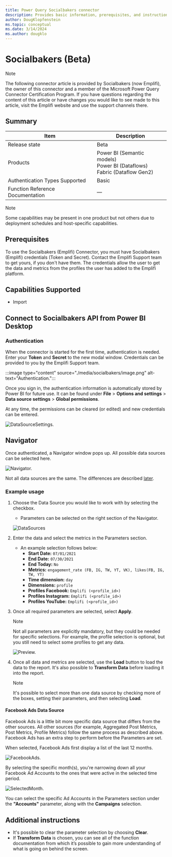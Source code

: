```yaml
---
title: Power Query Socialbakers connector
description: Provides basic information, prerequisites, and instructions on how to connect to Socialbakers.
author: DougKlopfenstein
ms.topic: conceptual
ms.date: 3/14/2024
ms.author: dougklo
---
```


# Socialbakers (Beta)

> [!NOTE]
> The following connector article is provided by Socialbakers (now Emplifi), the owner of this connector and a member of the Microsoft Power Query Connector Certification Program. If you have questions regarding the content of this article or have changes you would like to see made to this article, visit the Emplifi website and use the support channels there.

## Summary

| Item | Description |
| --- | --- |
| Release state | Beta |
| Products | Power BI (Semantic models)<br/>Power BI (Dataflows)<br/>Fabric (Dataflow Gen2) |
| Authentication Types Supported | Basic |
| Function Reference Documentation | &mdash; |

> [!NOTE]
> Some capabilities may be present in one product but not others due to deployment schedules and host-specific capabilities.

## **Prerequisites**

To use the Socialbakers (Emplifi) Connector, you must have Socialbakers (Emplifi) credentials (Token and Secret). Contact the Emplifi Support team to get yours, if you don't have them. The credentials allow the user to get the data and metrics from the profiles the user has added to the Emplifi platform.

## **Capabilities Supported**

- Import

## Connect to Socialbakers API from Power BI Desktop

### Authentication

When the connector is started for the first time, authentication is needed. Enter your **Token** and **Secret** to the new modal window. Credentials can be provided to you by the Emplifi Support team.

:::image type="content" source="./media/socialbakers/image.png" alt-text="Authentication.":::

Once you sign in, the authentication information is automatically stored by Power BI for future use. It can be found under **File** > **Options and settings** > **Data source settings** > **Global permissions**.

At any time, the permissions can be cleared (or edited) and new credentials can be entered.

![DataSourceSettings.](./media/socialbakers/image1.png)

## Navigator

Once authenticated, a Navigator window pops up. All possible data sources can be selected here.

![Navigator.](./media/socialbakers/image2.png)

Not all data sources are the same. The differences are described [later](#facebook-ads-data-source).

### Example usage

1. Choose the Data Source you would like to work with by selecting the checkbox.
    - Parameters can be selected on the right section of the Navigator.

   ![DataSources](./media/socialbakers/image3.png)

2. Enter the data and select the metrics in the Parameters section.

    - An example selection follows below:
        - **Start Date:** `07/01/2021`
        - **End Date:** `07/30/2021`
        - **End Today:** `No`
        - **Metrics:** `engagement_rate (FB, IG, TW, YT, VK), likes(FB, IG, TW, YT)`
        - **Time dimension:** `day`
        - **Dimensions:** `profile`
        - **Profiles Facebook:** `Emplifi (<profile_id>)`
        - **Profiles Instagram:** `Emplifi (<profile_id>)`
        - **Profiles YouTube:** `Emplifi (<profile_id>)`

3. Once all required parameters are selected, select **Apply**.

   > [!NOTE]
   > Not all parameters are explicitly mandatory, but they could be needed for specific selections. For example, the profile selection is optional, but you still need to select some profiles to get any data.

   ![Preview.](./media/socialbakers/image4.png)

4. Once all data and metrics are selected, use the **Load** button to load the data to the report. It's also possible to **Transform Data** before loading it into the report.

   > [!NOTE]
   > It's possible to select more than one data source by checking more of the boxes, setting their parameters, and then selecting **Load**.

#### Facebook Ads Data Source

Facebook Ads is a little bit more specific data source that differs from the other sources. All other sources (for example, Aggregated Post Metrics, Post Metrics, Profile Metrics) follow the same process as described above. Facebook Ads has an extra step to perform before the Parameters are set.

When selected, Facebook Ads first display a list of the last 12 months.

![FacebookAds.](./media/socialbakers/image5.png)

By selecting the specific month(s), you're narrowing down all your Facebook Ad Accounts to the ones that were active in the selected time period.

![SelectedMonth.](./media/socialbakers/image6.png)

You can select the specific Ad Accounts in the Parameters section under the **"Accounts"** parameter, along with the **Campaigns** selection.

## Additional instructions

- It's possible to clear the parameter selection by choosing **Clear**.
- If **Transform Data** is chosen, you can see all of the function documentation from which it’s possible to gain more understanding of what is going on behind the screen.
